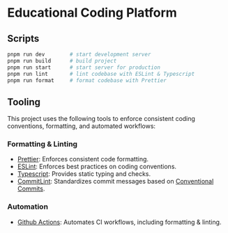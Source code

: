 # Educational Coding Platform

## Scripts

```bash
pnpm run dev		# start development server
pnpm run build		# build project
pnpm run start		# start server for production
pnpm run lint		# lint codebase with ESLint & Typescript
pnpm run format		# format codebase with Prettier
```

## Tooling

This project uses the following tools to enforce consistent coding conventions, formatting, and automated workflows:

### Formatting & Linting

- [Prettier](https://prettier.io/): Enforces consistent code formatting.
- [ESLint](https://eslint.org/): Enforces best practices on coding conventions.
- [Typescript](http://typescriptlang.org/): Provides static typing and checks.
- [CommitLint](https://commitlint.js.org/): Standardizes commit messages based on [Conventional Commits](https://www.conventionalcommits.org/).

### Automation

- [Github Actions](https://github.com/features/actions): Automates CI workflows, including formatting & linting.

